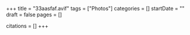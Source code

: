 +++
title = "33aasfaf.avif"
tags = ["Photos"]
categories = []
startDate = ""
draft = false
pages = []

citations = []
+++

